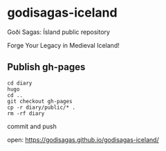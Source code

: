 # godisagas-iceland

Goði Sagas: Ísland public repository

Forge Your Legacy in Medieval Iceland!

## Publish gh-pages

```
cd diary
hugo
cd ..
git checkout gh-pages
cp -r diary/public/* .
rm -rf diary
```

commit and push

open: https://godisagas.github.io/godisagas-iceland/

